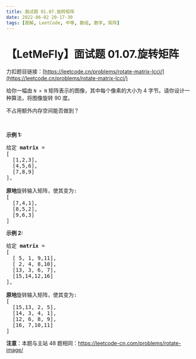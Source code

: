 ```yaml
---
title: 面试题 01.07.旋转矩阵
date: 2022-06-02 20-17-30
tags: [题解, LeetCode, 中等, 数组, 数学, 矩阵]
---
```


# 【LetMeFly】面试题 01.07.旋转矩阵

力扣题目链接：[https://leetcode.cn/problems/rotate-matrix-lcci/](https://leetcode.cn/problems/rotate-matrix-lcci/)

<p>给你一幅由 <code>N × N</code> 矩阵表示的图像，其中每个像素的大小为 4 字节。请你设计一种算法，将图像旋转 90 度。</p>

<p>不占用额外内存空间能否做到？</p>

<p> </p>

<p><strong>示例 1:</strong></p>

<pre>
给定 <strong>matrix</strong> = 
[
  [1,2,3],
  [4,5,6],
  [7,8,9]
],

<strong>原地</strong>旋转输入矩阵，使其变为:
[
  [7,4,1],
  [8,5,2],
  [9,6,3]
]
</pre>

<p><strong>示例 2:</strong></p>

<pre>
给定 <strong>matrix</strong> =
[
  [ 5, 1, 9,11],
  [ 2, 4, 8,10],
  [13, 3, 6, 7],
  [15,14,12,16]
], 

<strong>原地</strong>旋转输入矩阵，使其变为:
[
  [15,13, 2, 5],
  [14, 3, 4, 1],
  [12, 6, 8, 9],
  [16, 7,10,11]
]
</pre>

<p><strong>注意</strong>：本题与主站 48 题相同：<a href="https://leetcode-cn.com/problems/rotate-image/">https://leetcode-cn.com/problems/rotate-image/</a></p>


    